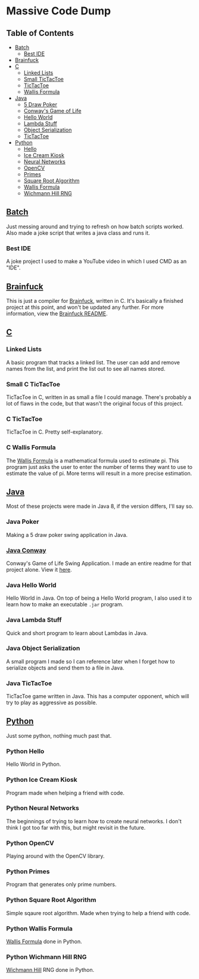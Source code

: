 # Massive Code Dump

## Table of Contents

- [Batch](#batch)
  - [Best IDE](#best-ide)
- [Brainfuck](#brainfuck)
- [C](#c)
  - [Linked Lists](#linked-lists)
  - [Small TicTacToe](#small-c-tictactoe)
  - [TicTacToe](#c-tictactoe)
  - [Wallis Formula](#c-wallis-formula)
- [Java](#java)
  - [5 Draw Poker](#java-poker)
  - [Conway's Game of Life](#java-conway)
  - [Hello World](#java-hello-world)
  - [Lambda Stuff](#java-lambda-stuff)
  - [Object Serialization](#java-object-serialization)
  - [TicTacToe](#java-tictactoe)
- [Python](#python)
  - [Hello](#python-hello)
  - [Ice Cream Kiosk](#python-ice-cream-kiosk)
  - [Neural Networks](#python-neural-networks)
  - [OpenCV](#python-opencv)
  - [Primes](#python-primes)
  - [Square Root Algorithm](#python-square-root-algorithm)
  - [Wallis Formula](#python-wallis-formula)
  - [Wichmann Hill RNG](#python-wichmann-hill-rng)

## [Batch](/Batch)

Just messing around and trying to refresh on how batch scripts worked. Also made a joke script that writes a java class and runs it.

### Best IDE

A joke project I used to make a YouTube video in which I used CMD as an "IDE".

## [Brainfuck](/Brainfuck)

This is just a compiler for [Brainfuck](https://en.wikipedia.org/wiki/Brainfuck), written in C. It's basically a finished project at this point, and won't be updated any further. For more information, view the [Brainfuck README](/Brainfuck/README.md).

## [C](/C)

### Linked Lists

A basic program that tracks a linked list. The user can add and remove names from the list, and print the list out to see all names stored.

### Small C TicTacToe

TicTacToe in C, written in as small a file I could manage. There's probably a lot of flaws in the code, but that wasn't the original focus of this project.

### C TicTacToe

TicTacToe in C. Pretty self-explanatory.

### C Wallis Formula

The [Wallis Formula](https://en.wikipedia.org/wiki/Wallis_product) is a mathematical formula used to estimate pi. This program just asks the user to enter the number of terms they want to use to estimate the value of pi. More terms will result in a more precise estimation.

## [Java](/Java)

Most of these projects were made in Java 8, if the version differs, I'll say so.

### Java Poker

Making a 5 draw poker swing application in Java.

### [Java Conway](/Java/Conway)

Conway's Game of Life Swing Application. I made an entire readme for that project alone. View it [here](/Java/Conway/README.md).

### Java Hello World

Hello World in Java. On top of being a Hello World program, I also used it to learn how to make an executable `.jar` program.

### Java Lambda Stuff

Quick and short program to learn about Lambdas in Java.

### Java Object Serialization

A small program I made so I can reference later when I forget how to serialize objects and send them to a file in Java.

### Java TicTacToe

TicTacToe game written in Java. This has a computer opponent, which will try to play as aggressive as possible.

## [Python](/Python)

Just some python, nothing much past that.

### Python Hello

Hello World in Python.

### Python Ice Cream Kiosk

Program made when helping a friend with code.

### Python Neural Networks

The beginnings of trying to learn how to create neural networks. I don't think I got too far with this, but might revisit in the future.

### Python OpenCV

Playing around with the OpenCV library.

### Python Primes

Program that generates only prime numbers.

### Python Square Root Algorithm

Simple sqaure root algorithm. Made when trying to help a friend with code.

### Python Wallis Formula

[Wallis Formula](https://en.wikipedia.org/wiki/Wallis_product) done in Python.

### Python Wichmann Hill RNG

[Wichmann Hill](https://en.wikipedia.org/wiki/Wichmann%E2%80%93Hill) RNG done in Python.
